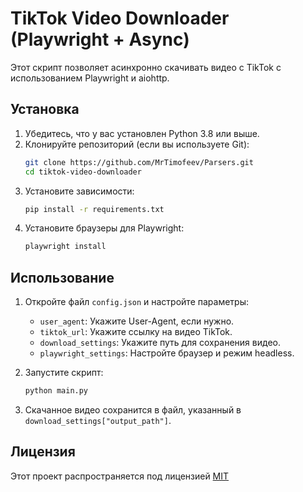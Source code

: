 # TikTok Video Downloader (Playwright + Async)

Этот скрипт позволяет асинхронно скачивать видео с TikTok с использованием Playwright и aiohttp.

## Установка

1. Убедитесь, что у вас установлен Python 3.8 или выше.
2. Клонируйте репозиторий (если вы используете Git):
   ```bash
   git clone https://github.com/MrTimofeev/Parsers.git
   cd tiktok-video-downloader
   ```
3. Установите зависимости:
   ```bash
   pip install -r requirements.txt
   ```
4. Установите браузеры для Playwright:
   ```bash
   playwright install
   ```

## Использование

1. Откройте файл `config.json` и настройте параметры:
   - `user_agent`: Укажите User-Agent, если нужно.
   - `tiktok_url`: Укажите ссылку на видео TikTok.
   - `download_settings`: Укажите путь для сохранения видео.
   - `playwright_settings`: Настройте браузер и режим headless.

2. Запустите скрипт:
   ```bash
   python main.py
   ```

3. Скачанное видео сохранится в файл, указанный в `download_settings["output_path"]`.

## Лицензия

Этот проект распространяется под лицензией [MIT](../../../LICENSE.txt)
